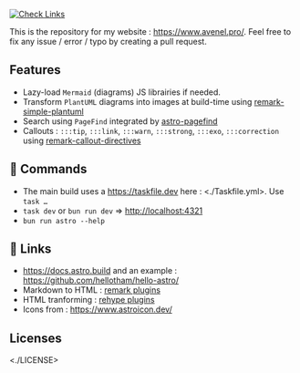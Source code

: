 [![Check Links](https://github.com/tavenel/website/actions/workflows/links.yml/badge.svg)](https://github.com/tavenel/website/actions/workflows/links.yml)

This is the repository for my website : <https://www.avenel.pro/>. Feel free to fix any issue / error / typo by creating a pull request.

## Features

- Lazy-load `Mermaid` (diagrams) JS librairies if needed.
- Transform `PlantUML` diagrams into images at build-time using [remark-simple-plantuml](https://github.com/akebifiky/remark-simple-plantuml)
- Search using `PageFind` integrated by [astro-pagefind](https://github.com/shishkin/astro-pagefind/)
- Callouts : `:::tip`, `:::link`, `:::warn`, `:::strong`, `:::exo`, `:::correction` using [remark-callout-directives](https://github.com/Microflash/remark-callout-directives)

## 🧞 Commands

- The main build uses a <https://taskfile.dev> here : <./Taskfile.yml>. Use `task …` 
- `task dev` or `bun run dev` => <http://localhost:4321>
- `bun run astro --help`

## 🔗 Links

- <https://docs.astro.build> and an example : <https://github.com/hellotham/hello-astro/>
- Markdown to HTML : [remark plugins](https://github.com/remarkjs/remark/blob/main/doc/plugins.md#list-of-plugins)
- HTML tranforming : [rehype plugins](https://github.com/rehypejs/rehype/blob/HEAD/doc/plugins.md#list-of-plugins)
- Icons from : <https://www.astroicon.dev/>

## Licenses

<./LICENSE>
